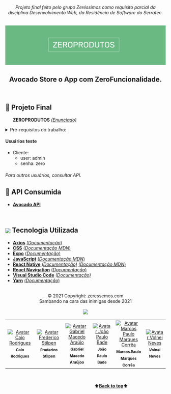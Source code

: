 <div align="center">
<i><h6>Projeto final feito pelo grupo Zeréssimos como requisito parcial da disciplina Desenvolvimento Web, da Residência de Software do Serratec.</h6></i>
</div>
<a name="back-to-top">

![](./assets/images/logoTopReadme.png)

 <p>
    <h2 align="center">
    Avocado Store o App com ZeroFuncionalidade.
    </h2>
  </p> 
  </br>

  ## 🥑    Projeto Final
&nbsp;&nbsp;&nbsp;&nbsp;&nbsp;&nbsp;**ZEROPRODUTOS**    [*(Enunciado)*](./assets/doc.md)

<details>
  <summary>Pré-requisitos do trabalho:</summary>
    <h4>
      <p align="justify">
        CRUD - (GETbyID, GETALL, POST, PUT, DELETE) Usabilidade Organização do Código Navegação - (Stack Navigation) Apresentação.
      </p>
    </h4>
</details> 

#### Usuários teste
* Cliente:
  - user: admin
  - senha: zero
###### *Para outros usuários, consultar API.* 

## 🍃    API Consumida
 * [**Avocado API**](https://api-avocado.herokuapp.com/)
 <br>   
 
## <img height="45px" align="center" src="https://github.com/marcosbarker/serratec.residencia/blob/main/assets/stockrocketgif.gif">    Tecnologia Utilizada
- [**Axios**](https://www.npmjs.com/package/react-axios)    [(*Documentação*)](https://www.npmjs.com/package/react-axios)
- [**CSS**](https://www.w3.org/Style/CSS/)    [(*Documentação MDN*)](https://developer.mozilla.org/en-US/docs/Web/CSS/Reference)
- [**Expo**](https://docs.expo.io/)    [(*Documentação*)](https://docs.expo.io/guides/)
- [**JavaScript**](https://www.javascript.com/)    [(*Documentação MDN*)](https://developer.mozilla.org/pt-BR/docs/Web/JavaScript)
- [**React Native**](https://reactnative.dev/)    [*(Documentação)*](https://reactnative.dev/docs/getting-started)    [(*Documentação MDN*)](https://developer.mozilla.org/pt-BR/docs/Learn/Tools_and_testing/Client-side_JavaScript_frameworks/React_getting_started)
- [**React Navigation**](https://reactnavigation.org/)    [(*Documentação*)](https://reactnavigation.org/docs/getting-started/)
- [**Visual Studio Code**](https://code.visualstudio.com/)    [*(Documentação)*](https://code.visualstudio.com/docs)
 - [**Yarn**](https://yarnpkg.com/)    [(*Documentação*)](https://yarnpkg.com/getting-started) 
<br> 
<div align="center">
© 2021 Copyright: zeressemos.com
</div>
<div align="center">
Sambando na cara das inimigas desde 2021
</div>
</br>
<div align="center">
  <img height="400px" src="https://github.com/marcosbarker/serratec.residencia/blob/main/assets/osZeressemosProTeam.png"> 
</div>
<table>
  <tr>
    <td align="center">
      <a href="https://github.com/raiocodrigues">
        <img src="https://avatars.githubusercontent.com/u/82115790?v=4" width="100px;" alt="Avatar Caio Rodrigues"/><br>
        <sub>
          <b>Caio Rodrigues</b>
        </sub>
      </a>
    </td>
    <td align="center">
      <a href="https://github.com/FredericoStilpen">
        <img src="https://avatars.githubusercontent.com/u/82114348?v=4" width="100px;" alt="Avatar Frederico Stilpen"/><br>
        <sub>
          <b>Frederico Stilpen</b>
        </sub>
      </a><br>
    </td>
    <td align="center">
      <a href="https://github.com/M4G1Ck">
        <img src="https://avatars.githubusercontent.com/u/79328112?v=4" width="100px;" alt="Avatar Gabriel Macedo Araújo"/><br>
        <sub>
          <b>Gabriel Macedo Araújoo</b>
        </sub>
      </a><br>
    </td>
    <td align="center">
      <a href="https://github.com/JpBade">
        <img src="https://avatars.githubusercontent.com/u/82114843?v=4" width="100px;" alt="Avatar João Paulo Bade"/><br>
        <sub>
          <b>João Paulo Bade</b>
        </sub>
      </a><br>
    </td>
    <td align="center">
      <a href="https://github.com/marcosbarker">
        <img src="https://avatars.githubusercontent.com/u/57602117?v=4" width="100px;" alt="Avatar Marcos Paulo Marques Corrêa"/><br>
        <sub>
          <b>Marcos Paulo Marques Corrêa</b>
        </sub>
      </a><br>
    </td>
    <td align="center">
      <a href="https://github.com/Volneineves">
        <img src="https://avatars.githubusercontent.com/u/82004090?v=4" width="100px;" alt="Avatar Volnei Neves"/><br>
        <sub>
          <b>Volnei Neves</b>
        </sub>
      </a><br>
    </td>
</table>
</br>

&emsp;&emsp;&emsp;&emsp;&emsp;&emsp;&emsp;&emsp;&emsp;&emsp;&emsp;&emsp;&emsp;&emsp;&emsp;&emsp;&emsp;&emsp;&emsp;&emsp;⬆️[**Back to top**](#back-to-top)⬆️